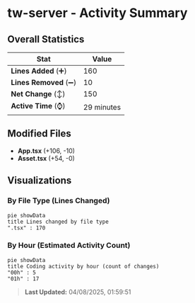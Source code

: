 # tw-server - Activity Summary 

## Overall Statistics

| Stat                   | Value                                                             |
| ---------------------- | ----------------------------------------------------------------- |
| **Lines Added** (➕)   | 160                                          |
| **Lines Removed** (➖) | 10                                        |
| **Net Change** (↕)    | 150                |
| **Active Time** (⌚)   | 29 minutes |


## Modified Files
- **App.tsx** (+106, -10)
- **Asset.tsx** (+54, -0)

## Visualizations

### By File Type (Lines Changed)

```mermaid
pie showData
title Lines changed by file type
".tsx" : 170
```

### By Hour (Estimated Activity Count)

```mermaid
pie showData
title Coding activity by hour (count of changes)
"00h" : 5
"01h" : 17
```


> **Last Updated:** 04/08/2025, 01:59:51